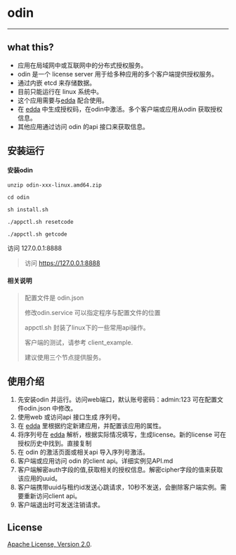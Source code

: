 # odin #

----

## what this? ##
- 应用在局域网中或互联网中的分布式授权服务。
- odin 是一个 license server  用于给多种应用的多个客户端提供授权服务。
- 通过内嵌 etcd 来存储数据。
- 目前只能运行在 linux 系统中。
- 这个应用需要与[edda](https://github.com/offer365/edda) 配合使用。
- 在 [edda](https://github.com/offer365/edda) 中生成授权码，在odin中激活。多个客户端或应用从odin 获取授权信息。
- 其他应用通过访问 odin 的api 接口来获取信息。

## 安装运行 ##
#### 安装odin

```
unzip odin-xxx-linux.amd64.zip

cd odin

sh install.sh

./appctl.sh resetcode 

./appctl.sh getcode

```

访问 127.0.0.1:8888
>
> 访问 https://127.0.0.1:8888


#### 相关说明
> 配置文件是 odin.json 
>
> 修改odin.service 可以指定程序与配置文件的位置
>
> appctl.sh 封装了linux下的一些常用api操作。
>
> 客户端的测试，请参考 client_example.
>
> 建议使用三个节点提供服务。



## 使用介绍 ##
1. 先安装odin 并运行。访问web端口，默认账号密码：admin:123 可在配置文件odin.json 中修改。
2. 使用web 或访问api 接口生成 序列号。
3. 在 [edda](https://github.com/offer365/edda) 里根据约定新建应用，并配置该应用的属性。
4. 将序列号在 [edda](https://github.com/offer365/edda) 解析，根据实际情况填写，生成license。新的license 可在授权历史中找到。直接复制
5. 在 odin 的激活页面或相关api 导入序列号激活。
6. 客户端或应用访问 odin 的client api。详细实例见API.md 
7. 客户端解密auth字段的值,获取相关的授权信息。解密cipher字段的值来获取该应用的uuid。
8. 客户端携带uuid与租约id发送心跳请求，10秒不发送，会删除客户端实例。需要重新访问client api。
9. 客户端退出时可发送注销请求。

   
   
## License
[Apache License, Version 2.0](http://www.apache.org/licenses/LICENSE-2.0.html).




